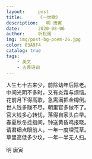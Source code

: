 ```yaml
---
layout:     post
title:      《一世歌》
description:   明 唐寅
date:       2020-08-06
author:     听松阁
img: img/post-bg-poem-26.jpg
color: 03A9F4
catalog: true
tags:
    - 美文
    - 古典诗词
---
```


人生七十古来少，前除幼年后除老。<br>
中间光阴不多时，又有炎霜与烦恼。<br>
花前月下得高歌，急需满把金樽倒。<br>
世人钱多赚不尽，朝里官多做不了。<br>
官大钱多心转忧，落得自家头白早。<br>
春夏秋冬捻指间，钟送黄昏鸡报晓。<br>
请君细点眼前人，一年一度埋荒草。<br>
草里高低多少坟，一年一半无人扫。<br>

明 唐寅